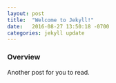 ```yaml
---
layout: post
title:  "Welcome to Jekyll!"
date:   2016-08-27 13:50:18 -0700
categories: jekyll update
---
```


### Overview
Another post for you to read.
